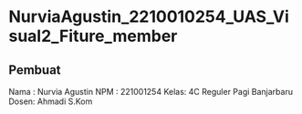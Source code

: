 # NurviaAgustin_2210010254_UAS_Visual2_Fiture_member

## Pembuat
Nama : Nurvia Agustin
NPM  : 221001254
Kelas: 4C Reguler Pagi Banjarbaru
Dosen: Ahmadi S.Kom
